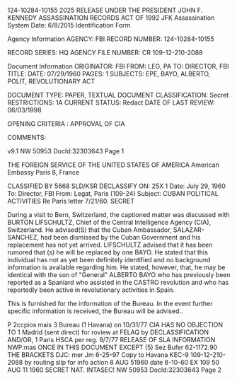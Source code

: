 124-10284-10155	 2025 RELEASE UNDER THE PRESIDENT JOHN F. KENNEDY ASSASSINATION RECORDS ACT OF 1992
JFK Assassination System	Date: 6/8/2015
Identification Form

Agency Information
AGENCY: FBI
RECORD NUMBER: 124-10284-10155

RECORD SERIES: HQ
AGENCY FILE NUMBER: CR 109-12-210-2088

Document Information
ORIGINATOR: FBI
FROM: LEG, PA
TO: DIRECTOR, FBI
TITLE:
DATE: 07/29/1960
PAGES: 1
SUBJECTS: EPE, BAYO, ALBERTO, POLIT, REVOLUTIONARY ACT

DOCUMENT TYPE: PAPER, TEXTUAL DOCUMENT
CLASSIFICATION: Secret
RESTRICTIONS: 1A
CURRENT STATUS: Redact
DATE OF LAST REVIEW: 06/03/1998

OPENING CRITERIA : APPROVAL OF CIA

COMMENTS:

v9.1
NW 50953 DocId:32303643 Page 1

THE FOREIGN SERVICE
OF THE
UNITED STATES OF AMERICA
American Embassy
Paris 8, France

CLASSIFIED BY 5668 SLD/KSR
DECLASSIFY ON: 25X 1
Date: July 29, 1960
To: Director, FBI
From: Legat, Paris (109-24)
Subject: CUBAN POLITICAL ACTIVITIES
Re Paris letter 7/21/60.
SECRET

During a visit to Bern, Switzerland, the captioned
matter was discussed with BURTON LIFSCHULTZ, Chief of the
Central Intelligence Agency (CIA), Switzerland. He advised(S)
that the Cuban Ambassador, SALAZAR-SANCHEZ, had been dismissed
by the Cuban Government and his replacement has not yet
arrived. LIFSCHULTZ advised that it has been rumored that (s)
he will be replaced by one BAYO. He stated that this
individual has not as yet been definitely identified and
no background information is available regarding him. He
stated, however, that, he may be identical with the son
of "General" ALBERTO BAYO who has previously been reported
as a Spaniard who assisted in the CASTRO revolution and
who has reportedly been active in revolutionary activities
in Spain.

This is furnished for the information of the Bureau.
In the event further specific information is received, the
Bureau will be advised..

P 2ccpios mais
3 Bureau (1 Havana) on 10/31/77 CIA HAS NO OBJECTION TO
1 Madrid (sent direct) for roview at FELAQ by DECLASSIFICATION AND/OR,
1 Paris HSCA per reg. 9/7/77 RELEASE OF SLA INFORMATION
NWP:mas ONCE IN THIS DOCUMENT EXCEPT
(5) Sez Bufer 62-1172.90 THE BRACKETS
DJC: mer Jm 6-25-97
Copy to Havana KEC-9 109-12-210-2088
by routing slip for
info action 8 AUG 51960
date 8-10-60
EX 109
50 AUG 11 1960 SECRET NAT. INTASEC!
NW 50953 DocId:32303643 Page 2

